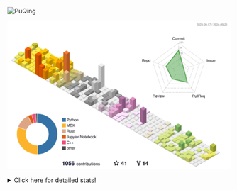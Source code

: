 ![PuQing](https://user-images.githubusercontent.com/27223114/171565019-9a56fae6-b08b-421f-99db-7e830da42371.png)

![](./profile-3d-contrib/profile-season-animate.svg)

<details>
<summary>Click here for detailed stats!</summary>

<!--START_SECTION:waka-->
![Lines of code](https://img.shields.io/badge/From%20Hello%20World%20I%27ve%20Written-1.4%20million%20lines%20of%20code-blue)

**🐱 My GitHub Data** 

> 📦 402.7 kB Used in GitHub's Storage 
 > 
> 🏆 521 Contributions in the Year 2024
 > 
> 🚫 Not Opted to Hire
 > 
> 📜 56 Public Repositories 
 > 
> 🔑 30 Private Repositories 
 > 
**I'm an Early 🐤** 

```text
🌞 Morning                456 commits         █░░░░░░░░░░░░░░░░░░░░░░░░   05.91 % 
🌆 Daytime                3473 commits        ███████████░░░░░░░░░░░░░░   45.00 % 
🌃 Evening                1770 commits        ██████░░░░░░░░░░░░░░░░░░░   22.93 % 
🌙 Night                  2019 commits        ███████░░░░░░░░░░░░░░░░░░   26.16 % 
```


📊 **This Week I Spent My Time On** 

```text
💬 Programming Languages: 
Python                   10 hrs 59 mins      ██████░░░░░░░░░░░░░░░░░░░   23.71 % 
Browsing                 10 hrs 10 mins      █████░░░░░░░░░░░░░░░░░░░░   21.96 % 
GitHubing                6 hrs 20 mins       ███░░░░░░░░░░░░░░░░░░░░░░   13.67 % 
C++                      5 hrs 26 mins       ███░░░░░░░░░░░░░░░░░░░░░░   11.72 % 
Searching                3 hrs 45 mins       ██░░░░░░░░░░░░░░░░░░░░░░░   08.10 % 

🔥 Editors: 
Chrome                   24 hrs 27 mins      █████████████░░░░░░░░░░░░   52.76 % 
VS Code                  20 hrs 3 mins       ███████████░░░░░░░░░░░░░░   43.28 % 
fish                     1 hr 50 mins        █░░░░░░░░░░░░░░░░░░░░░░░░   03.96 % 

💻 Operating System: 
Mac                      26 hrs 17 mins      ██████████████░░░░░░░░░░░   56.72 % 
WSL                      15 hrs 20 mins      ████████░░░░░░░░░░░░░░░░░   33.08 % 
Linux                    4 hrs 35 mins       ██░░░░░░░░░░░░░░░░░░░░░░░   09.91 % 
Windows                  8 mins              ░░░░░░░░░░░░░░░░░░░░░░░░░   00.29 % 
```


<!--END_SECTION:waka-->
</details>
